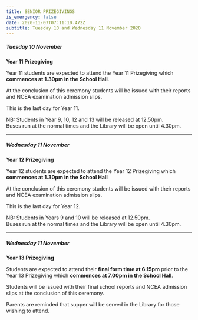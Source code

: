 ```yaml
---
title: SENIOR PRIZEGIVINGS
is_emergency: false
date: 2020-11-07T07:11:10.472Z
subtitle: Tuesday 10 and Wednesday 11 November 2020
---
```

##### Tuesday 10 November 
**Year 11 Prizegiving**

Year 11 students are expected to attend the Year 11 Prizegiving which **commences at 1.30pm in the School Hall**.

At the conclusion of this ceremony students will be issued with their reports and NCEA examination admission slips.

This is the last day for Year 11.

NB: Students in Year 9, 10, 12 and 13 will be released at 12.50pm.  
Buses run at the normal times and the Library will be open until 4.30pm.



______________________


##### Wednesday 11 November  
**Year 12 Prizegiving**

Year 12 students are expected to attend the Year 12 Prizegiving which **commences at 1.30pm in the School Hall**

At the conclusion of this ceremony students will be issued with their reports and NCEA examination admission slips.

This is the last day for Year 12.

NB: Students in Years 9 and 10 will be released at 12.50pm.  
Buses run at the normal times and the Library will be open until 4.30pm.

_____________________________

##### Wednesday 11 November  
**Year 13 Prizegiving**

Students are expected to attend their **final form time at 6.15pm** prior to the Year 13 Prizegiving which **commences at 7.00pm in the School Hall**.

Students will be issued with their final school reports and NCEA admission slips at the conclusion of this ceremony.

Parents are reminded that supper will be served in the Library for those wishing to attend.